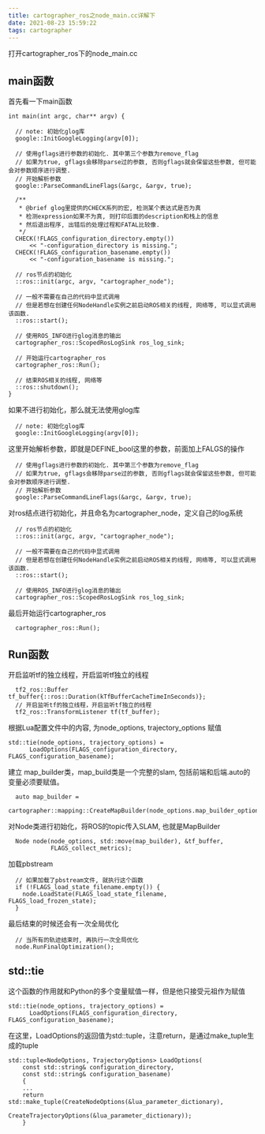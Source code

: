```yaml
---
title: cartographer_ros之node_main.cc详解下
date: 2021-08-23 15:59:22
tags: cartographer
---
```


打开cartographer_ros下的node_main.cc

## main函数

首先看一下main函数

```
int main(int argc, char** argv) {

  // note: 初始化glog库
  google::InitGoogleLogging(argv[0]);
  
  // 使用gflags进行参数的初始化. 其中第三个参数为remove_flag
  // 如果为true, gflags会移除parse过的参数, 否则gflags就会保留这些参数, 但可能会对参数顺序进行调整.
  // 开始解析参数
  google::ParseCommandLineFlags(&argc, &argv, true);

  /**
   * @brief glog里提供的CHECK系列的宏, 检测某个表达式是否为真
   * 检测expression如果不为真, 则打印后面的description和栈上的信息
   * 然后退出程序, 出错后的处理过程和FATAL比较像.
   */
  CHECK(!FLAGS_configuration_directory.empty())
      << "-configuration_directory is missing.";
  CHECK(!FLAGS_configuration_basename.empty())
      << "-configuration_basename is missing.";

  // ros节点的初始化
  ::ros::init(argc, argv, "cartographer_node");

  // 一般不需要在自己的代码中显式调用
  // 但是若想在创建任何NodeHandle实例之前启动ROS相关的线程, 网络等, 可以显式调用该函数.
  ::ros::start();

  // 使用ROS_INFO进行glog消息的输出
  cartographer_ros::ScopedRosLogSink ros_log_sink;

  // 开始运行cartographer_ros
  cartographer_ros::Run();

  // 结束ROS相关的线程, 网络等
  ::ros::shutdown();
}
```

如果不进行初始化，那么就无法使用glog库

```
  // note: 初始化glog库
  google::InitGoogleLogging(argv[0]);
```

这里开始解析参数，即就是DEFINE_bool这里的参数，前面加上FALGS的操作

```
  // 使用gflags进行参数的初始化. 其中第三个参数为remove_flag
  // 如果为true, gflags会移除parse过的参数, 否则gflags就会保留这些参数, 但可能会对参数顺序进行调整.
  // 开始解析参数
  google::ParseCommandLineFlags(&argc, &argv, true);
```

对ros结点进行初始化，并且命名为cartographer_node，定义自己的log系统

```
  // ros节点的初始化
  ::ros::init(argc, argv, "cartographer_node");

  // 一般不需要在自己的代码中显式调用
  // 但是若想在创建任何NodeHandle实例之前启动ROS相关的线程, 网络等, 可以显式调用该函数.
  ::ros::start();

  // 使用ROS_INFO进行glog消息的输出
  cartographer_ros::ScopedRosLogSink ros_log_sink;
```

最后开始运行cartographer_ros

```
  cartographer_ros::Run();
```

## Run函数

开启监听tf的独立线程，开启监听tf独立的线程

```
  tf2_ros::Buffer tf_buffer{::ros::Duration(kTfBufferCacheTimeInSeconds)};
  // 开启监听tf的独立线程，开启监听tf独立的线程
  tf2_ros::TransformListener tf(tf_buffer);
```

根据Lua配置文件中的内容, 为node_options, trajectory_options 赋值

```
std::tie(node_options, trajectory_options) =
      LoadOptions(FLAGS_configuration_directory, FLAGS_configuration_basename);
```

建立 map_builder类，map_build类是一个完整的slam, 包括前端和后端.auto的变量必须要赋值。

```
  auto map_builder =
      cartographer::mapping::CreateMapBuilder(node_options.map_builder_options);
```

对Node类进行初始化，将ROS的topic传入SLAM, 也就是MapBuilder

```
  Node node(node_options, std::move(map_builder), &tf_buffer,
            FLAGS_collect_metrics);
```

加载pbstream

```
  // 如果加载了pbstream文件, 就执行这个函数
  if (!FLAGS_load_state_filename.empty()) {
    node.LoadState(FLAGS_load_state_filename, FLAGS_load_frozen_state);
  }
```

最后结束的时候还会有一次全局优化

```
  // 当所有的轨迹结束时, 再执行一次全局优化
  node.RunFinalOptimization();
```

## std::tie

这个函数的作用就和Python的多个变量赋值一样，但是他只接受元祖作为赋值

```
std::tie(node_options, trajectory_options) =
      LoadOptions(FLAGS_configuration_directory, FLAGS_configuration_basename);
```

在这里，LoadOptions的返回值为std::tuple，注意return，是通过make_tuple生成的tuple

```
std::tuple<NodeOptions, TrajectoryOptions> LoadOptions(
    const std::string& configuration_directory,
    const std::string& configuration_basename)
    {
    ...
    return std::make_tuple(CreateNodeOptions(&lua_parameter_dictionary),
                         CreateTrajectoryOptions(&lua_parameter_dictionary));
    }
```



